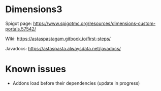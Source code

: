 # Dimensions3
 Spigot page: https://www.spigotmc.org/resources/dimensions-custom-portals.57542/
 
 Wiki: https://astaspastagam.gitbook.io/first-steps/

 Javadocs: https://astaspasta.alwaysdata.net/javadocs/


# Known issues

- Addons load before their dependencies (update in progress)

